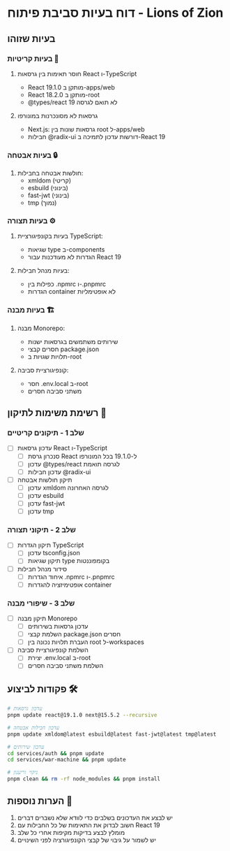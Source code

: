 # דוח בעיות סביבת פיתוח - Lions of Zion

## בעיות שזוהו

### בעיות קריטיות 🚨

1. חוסר תאימות בין גרסאות React ו-TypeScript
   - React 19.1.0 מותקן ב-apps/web
   - React 18.2.0 מותקן ב-root
   - @types/react לא תואם לגרסה 19

2. גרסאות לא מסונכרנות במונורפו
   - Next.js: גרסאות שונות בין root ל-apps/web
   - חבילות @radix-ui דורשות עדכון לתמיכה ב-React 19

### בעיות אבטחה 🔒

1. חולשות אבטחה בחבילות:
   - xmldom (קריטי)
   - esbuild (בינוני)
   - fast-jwt (בינוני)
   - tmp (נמוך)

### בעיות תצורה ⚙️

1. בעיות בקונפיגורציית TypeScript:
   - שגיאות type ב-components
   - הגדרות לא מעודכנות עבור React 19

2. בעיות מנהל חבילות:
   - כפילות בין .npmrc ו-.pnpmrc
   - הגדרות container לא אופטימליות

### בעיות מבנה 🏗️

1. מבנה Monorepo:
   - שירותים משתמשים בגרסאות ישנות
   - חסרים קבצי package.json
   - תלויות שגויות ב-root

2. קונפיגורציית סביבה:
   - חסר .env.local ב-root
   - משתני סביבה חסרים

## רשימת משימות לתיקון 📝

### שלב 1 - תיקונים קריטיים

- [ ] עדכון גרסאות React ו-TypeScript
  - [ ] סנכרון גרסת React ל-19.1.0 בכל המונורפו
  - [ ] עדכון @types/react לגרסה תואמת
  - [ ] עדכון חבילות @radix-ui

- [ ] תיקון חולשות אבטחה
  - [ ] עדכון xmldom לגרסה האחרונה
  - [ ] עדכון esbuild
  - [ ] עדכון fast-jwt
  - [ ] עדכון tmp

### שלב 2 - תיקוני תצורה

- [ ] תיקון הגדרות TypeScript
  - [ ] עדכון tsconfig.json
  - [ ] תיקון שגיאות type בקומפוננטות

- [ ] סידור מנהל חבילות
  - [ ] איחוד הגדרות .npmrc ו-.pnpmrc
  - [ ] אופטימיזציה להגדרות container

### שלב 3 - שיפורי מבנה

- [ ] תיקון מבנה Monorepo
  - [ ] עדכון גרסאות בשירותים
  - [ ] השלמת קבצי package.json חסרים
  - [ ] העברת תלויות נכונה בין root ל-workspaces

- [ ] השלמת קונפיגורציית סביבה
  - [ ] יצירת .env.local ב-root
  - [ ] השלמת משתני סביבה חסרים

## פקודות לביצוע 🛠️

```bash
# עדכון גרסאות
pnpm update react@19.1.0 next@15.5.2 --recursive

# עדכון חבילות אבטחה
pnpm update xmldom@latest esbuild@latest fast-jwt@latest tmp@latest

# עדכון שירותים
cd services/auth && pnpm update
cd services/war-machine && pnpm update

# ניקוי וריענון
pnpm clean && rm -rf node_modules && pnpm install
```

## הערות נוספות 📌

1. יש לבצע את העדכונים בשלבים כדי לוודא שלא נשברים דברים
2. חשוב לבדוק את התאימות של כל החבילות עם React 19
3. מומלץ לבצע בדיקות מקיפות אחרי כל שלב
4. יש לשמור על גיבוי של קבצי הקונפיגורציה לפני השינויים

